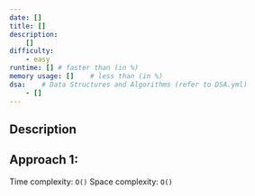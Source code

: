 ```yaml
---
date: []
title: []
description:
    []
difficulty:
    - easy
runtime: [] # faster than (in %)
memory usage: []    # less than (in %)
dsa:    # Data Structures and Algorithms (refer to DSA.yml)
    - []
---
```

## Description


## Approach 1: 
Time complexity: `O()`
Space complexity: `O()`

```python

```